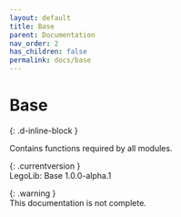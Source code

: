 ```yaml
---
layout: default
title: Base
parent: Documentation
nav_order: 2
has_children: false
permalink: docs/base
---
```

# Base  
{: .d-inline-block }  

Contains functions required by all modules.  

{: .currentversion }  
LegoLib: Base 1.0.0-alpha.1  

{: .warning }  
This documentation is not complete.  